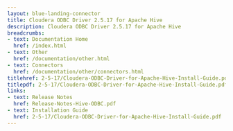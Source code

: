 ```yaml
---
layout: blue-landing-connector
title: Cloudera ODBC Driver 2.5.17 for Apache Hive
description: Cloudera ODBC Driver 2.5.17 for Apache Hive
breadcrumbs:
- text: Documentation Home
  href: /index.html
- text: Other
  href: /documentation/other.html
- text: Connectors
  href: /documentation/other/connectors.html
titlehref: 2-5-17/Cloudera-ODBC-Driver-for-Apache-Hive-Install-Guide.pdf
titlepdf: 2-5-17/Cloudera-ODBC-Driver-for-Apache-Hive-Install-Guide.pdf
links:
- text: Release Notes
  href: Release-Notes-Hive-ODBC.pdf
- text: Installation Guide
  href: 2-5-17/Cloudera-ODBC-Driver-for-Apache-Hive-Install-Guide.pdf
---
```

